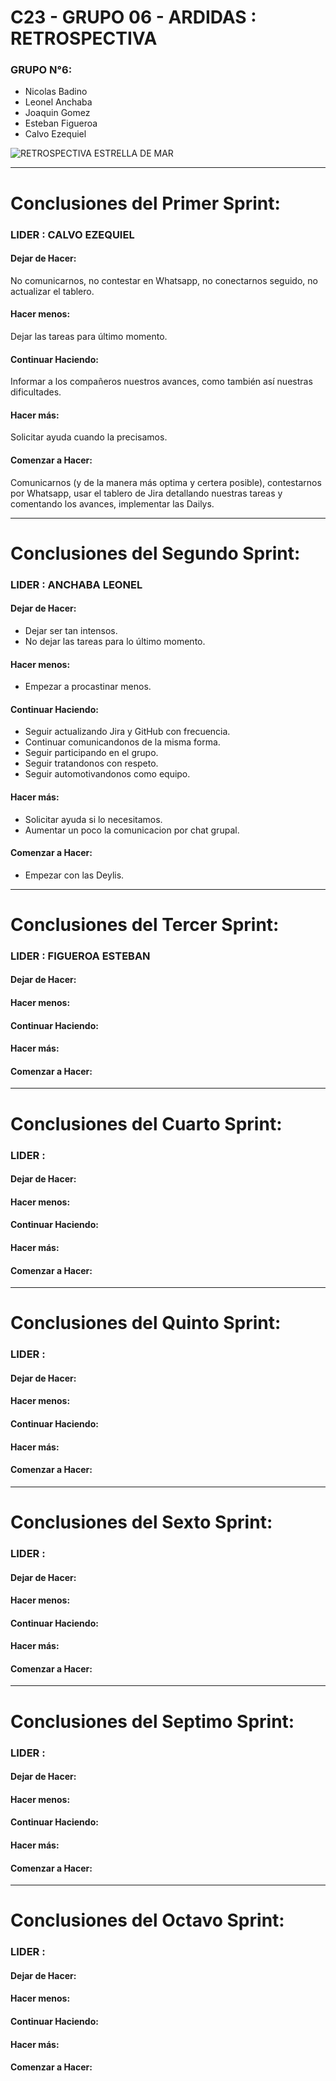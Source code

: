 # C23 - GRUPO 06 - ARDIDAS : RETROSPECTIVA

### GRUPO N°6:
* Nicolas Badino
* Leonel Anchaba
* Joaquin Gomez
* Esteban Figueroa
* Calvo Ezequiel


![RETROSPECTIVA ESTRELLA DE MAR](https://psicologiaendesarrollo.com/wp-content/uploads/2022/07/image.png?w=1024)

________________________________________________________________
# Conclusiones del Primer Sprint:

### LIDER : CALVO EZEQUIEL

#### Dejar de Hacer:
No comunicarnos, no contestar en Whatsapp, no conectarnos seguido, no actualizar el tablero.

#### Hacer menos:
Dejar las tareas para último momento.

#### Continuar Haciendo:
Informar a los compañeros nuestros avances, como también así nuestras dificultades.

#### Hacer más:
Solicitar ayuda cuando la precisamos.

#### Comenzar a Hacer:
Comunicarnos (y de la manera más optima y certera posible), contestarnos por Whatsapp, usar el tablero de Jira detallando nuestras tareas y comentando los avances, implementar las Dailys.


_____________________________________________________________________________
# Conclusiones del Segundo Sprint:

### LIDER : ANCHABA LEONEL

#### Dejar de Hacer:
* Dejar ser tan intensos. 
* No dejar las tareas para lo último momento.

#### Hacer menos:
* Empezar a procastinar menos.

#### Continuar Haciendo:
* Seguir actualizando Jira y GitHub con frecuencia.
* Continuar comunicandonos de la misma forma.
* Seguir participando en el grupo.
* Seguir tratandonos con respeto.
* Seguir automotivandonos como equipo.

#### Hacer más:
* Solicitar ayuda si lo necesitamos.
* Aumentar un poco la comunicacion por chat grupal.


#### Comenzar a Hacer:
* Empezar con las Deylis.

_________________________________________________________
# Conclusiones del Tercer Sprint:

### LIDER : FIGUEROA ESTEBAN


#### Dejar de Hacer:


#### Hacer menos:


#### Continuar Haciendo:


#### Hacer más:


#### Comenzar a Hacer:

______________________________________________________________
# Conclusiones del Cuarto Sprint:

### LIDER : 


#### Dejar de Hacer:


#### Hacer menos:


#### Continuar Haciendo:


#### Hacer más:


#### Comenzar a Hacer:


______________________________________________________________
# Conclusiones del Quinto Sprint:

### LIDER : 


#### Dejar de Hacer:


#### Hacer menos:


#### Continuar Haciendo:


#### Hacer más:


#### Comenzar a Hacer:


______________________________________________________________
# Conclusiones del Sexto Sprint:

### LIDER :


#### Dejar de Hacer:


#### Hacer menos:


#### Continuar Haciendo:


#### Hacer más:


#### Comenzar a Hacer:


______________________________________________________________
# Conclusiones del Septimo Sprint:

### LIDER :


#### Dejar de Hacer:


#### Hacer menos:


#### Continuar Haciendo:


#### Hacer más:


#### Comenzar a Hacer:


______________________________________________________________
# Conclusiones del Octavo Sprint:

### LIDER :


#### Dejar de Hacer:


#### Hacer menos:


#### Continuar Haciendo:


#### Hacer más:


#### Comenzar a Hacer:

